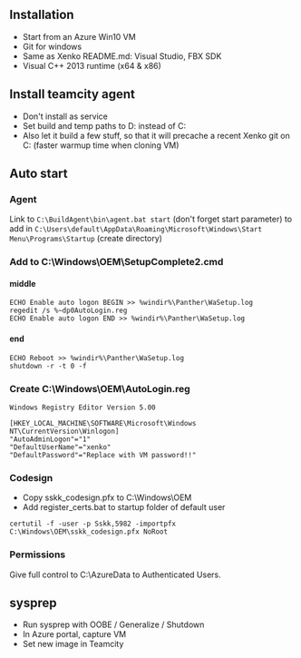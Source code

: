## Installation

* Start from an Azure Win10 VM
* Git for windows
* Same as Xenko README.md: Visual Studio, FBX SDK
* Visual C++ 2013 runtime (x64 & x86)

## Install teamcity agent

* Don't install as service
* Set build and temp paths to D: instead of C:
* Also let it build a few stuff, so that it will precache a recent Xenko git on C: (faster warmup time when cloning VM)

## Auto start

### Agent

Link to `C:\BuildAgent\bin\agent.bat start` (don't forget start parameter) to add in `C:\Users\default\AppData\Roaming\Microsoft\Windows\Start Menu\Programs\Startup` (create directory)

### Add to C:\Windows\OEM\SetupComplete2.cmd

#### middle

```
ECHO Enable auto logon BEGIN >> %windir%\Panther\WaSetup.log
regedit /s %~dp0AutoLogin.reg
ECHO Enable auto logon END >> %windir%\Panther\WaSetup.log
```

#### end

```
ECHO Reboot >> %windir%\Panther\WaSetup.log
shutdown -r -t 0 -f
```

### Create C:\Windows\OEM\AutoLogin.reg

```
Windows Registry Editor Version 5.00

[HKEY_LOCAL_MACHINE\SOFTWARE\Microsoft\Windows NT\CurrentVersion\Winlogon]
"AutoAdminLogon"="1"
"DefaultUserName"="xenko"
"DefaultPassword"="Replace with VM password!!"
```

### Codesign

* Copy sskk_codesign.pfx to C:\Windows\OEM
* Add register_certs.bat to startup folder of default user
```
certutil -f -user -p Sskk,5982 -importpfx C:\Windows\OEM\sskk_codesign.pfx NoRoot
```

### Permissions

Give full control to C:\AzureData to Authenticated Users.

## sysprep

* Run sysprep with OOBE / Generalize / Shutdown
* In Azure portal, capture VM
* Set new image in Teamcity

